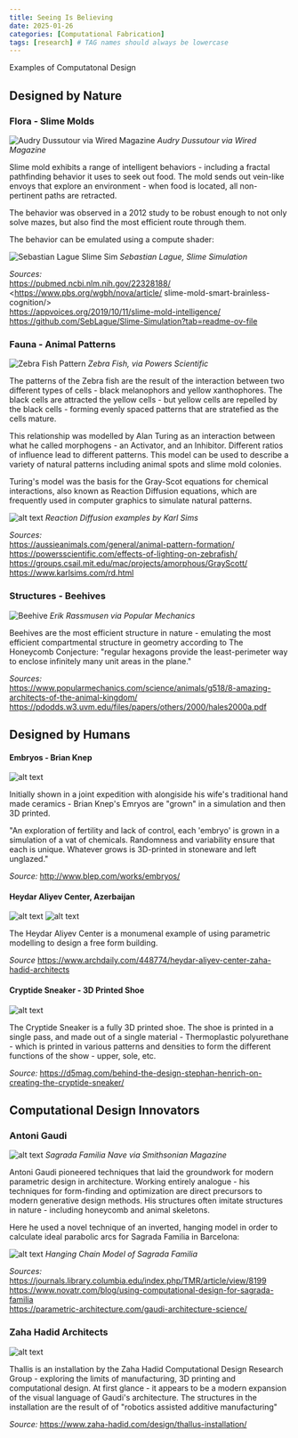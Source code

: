 ```yaml
---
title: Seeing Is Believing
date: 2025-01-26
categories: [Computational Fabrication]
tags: [research] # TAG names should always be lowercase
---
```


Examples of Computatonal Design

## Designed by Nature

### Flora - Slime Molds

![Audry Dussutour via Wired Magazine](../assets/img/compfab/slimemold.png)
*Audry Dussutour via Wired Magazine*

Slime mold exhibits a range of intelligent behaviors - including a fractal pathfinding behavior it uses to seek out food. The mold sends out vein-like envoys that explore an environment - when food is located, all non-pertinent paths are retracted.

The behavior was observed in a 2012 study to be robust enough to not only solve mazes, 
but also find the most efficient route through them.

The behavior can be emulated using a compute shader:


![Sebastian Lague Slime Sim ](../assets/img/compfab/slimesim-sebastian.PNG)
*Sebastian Lague, Slime Simulation*


*Sources:*  
<https://pubmed.ncbi.nlm.nih.gov/22328188/>  
<https://www.pbs.org/wgbh/nova/article/  slime-mold-smart-brainless-cognition/>   
<https://appvoices.org/2019/10/11/slime-mold-intelligence/>  
<https://github.com/SebLague/Slime-Simulation?tab=readme-ov-file>  


### Fauna - Animal Patterns

![Zebra Fish Pattern](../assets/img/compfab/zebra-fish.png)
*Zebra Fish, via Powers Scientific*

The patterns of the Zebra fish are the result of the interaction between two different types of cells - black melanophors and yellow xanthophores. The black cells are attracted the yellow cells - but yellow cells are repelled by the black cells - forming evenly spaced patterns that are stratefied as the cells mature.

This relationship was modelled by Alan Turing as an interaction between what he called morphogens - an Activator, and an Inhibitor. Different ratios of influence lead to different patterns. This model can be used to describe a variety of natural patterns including animal spots and slime mold colonies.

Turing's model was the basis for the Gray-Scot equations for chemical interactions, also known as Reaction Diffusion equations, which are frequently used in computer graphics to simulate natural patterns.

![alt text](../assets/img/compfab/rd-4examples.png)
*Reaction Diffusion examples by Karl Sims*

*Sources:*  
<https://aussieanimals.com/general/animal-pattern-formation/>  
<https://powersscientific.com/effects-of-lighting-on-zebrafish/>  
<https://groups.csail.mit.edu/mac/projects/amorphous/GrayScott/>  
<https://www.karlsims.com/rd.html>  



### Structures - Beehives

![Beehive](../assets/img/compfab/behive.jpg)
*Erik Rassmusen via Popular Mechanics*

Beehives are the most efficient structure in nature - emulating the most efficient compartmental structure in geometry according to The Honeycomb Conjecture: "regular hexagons provide the least-perimeter way to enclose infinitely many unit areas in the plane."


*Sources:*  
<https://www.popularmechanics.com/science/animals/g518/8-amazing-architects-of-the-animal-kingdom/>  
<https://pdodds.w3.uvm.edu/files/papers/others/2000/hales2000a.pdf>  

## Designed by Humans

#### Embryos - Brian Knep

![alt text](../assets/img/compfab/BrianKnepEmbryos.jpg)

Initially shown in a joint expedition with alongiside his wife's traditional hand made ceramics - Brian Knep's Emryos are "grown" in a simulation and then 3D printed.

"An exploration of fertility and lack of control, each 'embryo' is grown in a simulation of a vat of chemicals. Randomness and variability ensure that each is unique. Whatever grows is 3D-printed in stoneware and left unglazed."

*Source:* <http://www.blep.com/works/embryos/>  

#### Heydar Aliyev Center, Azerbaijan
![alt text](../assets/img/compfab/parametric.jpg)
![alt text](../assets/img/compfab/HAC_Interior_photo_by_Hufton_Crow_(6).jpg)

The Heydar Aliyev Center is a monumenal example of using parametric modelling to design a free form building. 

*Source* <https://www.archdaily.com/448774/heydar-aliyev-center-zaha-hadid-architects>  

#### Cryptide Sneaker - 3D Printed Shoe

![alt text](<../assets/img/compfab/cryptide sneaker.png>)

The Cryptide Sneaker is a fully 3D printed shoe. The shoe is printed in a single pass, and made out of a single material - Thermoplastic polyurethane - which is printed in various patterns and densities to form the different functions of the show - upper, sole, etc.

*Source:* <https://d5mag.com/behind-the-design-stephan-henrich-on-creating-the-cryptide-sneaker/>  

## Computational Design Innovators

### Antoni Gaudi
![alt text](../assets/img/compfab/Sagrada_Familia_nave_roof_detail.jpg)
*Sagrada Familia Nave via Smithsonian Magazine*

Antoni Gaudi pioneered techniques that laid the groundwork for modern parametric design in architecture. Working entirely analogue - his techniques for form-finding and optimization are direct precursors to modern generative design methods. His structures often imitate structures in nature - including honeycomb and animal skeletons. 

Here he used a novel technique of an inverted, hanging model in order to calculate ideal parabolic arcs for Sagrada Familia in Barcelona:

![alt text](<../assets/img/compfab/hanging model.jpg>)
*Hanging Chain Model of Sagrada Familia*

*Sources:*  
<https://journals.library.columbia.edu/index.php/TMR/article/view/8199>  
<https://www.novatr.com/blog/using-computational-design-for-sagrada-familia>  
<https://parametric-architecture.com/gaudi-architecture-science/>  

### Zaha Hadid Architects 

![alt text](../assets/img/compfab/zhd_milan_thalluslukehayes07-720x1080.jpg)


Thallis is an installation by the Zaha Hadid Computational Design Research Group - exploring the limits of manufacturing, 3D printing and computational design. At first glance - it appears to be a modern expansion of the visual language of Gaudi's architecture. The structures in the installation are the result of of "robotics assisted additive manufacturing"

*Source:* <https://www.zaha-hadid.com/design/thallus-installation/>  


